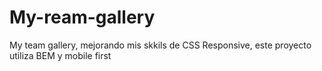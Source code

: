 # My-ream-gallery

My team gallery, mejorando mis skkils de CSS Responsive, este proyecto utiliza BEM y mobile first
